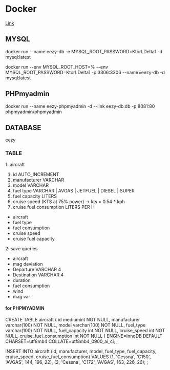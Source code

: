 # Docker

[Link](https://migueldoctor.medium.com/run-mysql-phpmyadmin-locally-in-3-steps-using-docker-74eb735fa1fc)

## MYSQL

docker run --name eezy-db -e MYSQL_ROOT_PASSWORD=KtorLDelta1 -d mysql:latest

docker run --env MYSQL_ROOT_HOST=% --env MYSQL_ROOT_PASSWORD=KtorLDelta1 -p 3306:3306 --name=eezy-db -d mysql:latest

## PHPmyadmin

docker run --name eezy-phpmyadmin -d --link eezy-db:db -p 8081:80 phpmyadmin/phpmyadmin

## DATABASE

eezy

### TABLE

1: aircraft

1. id AUTO_INCREMENT
2. manufacturer VARCHAR
3. model VARCHAR
4. fuel type VARCHAR | AVGAS | JETFUEL | DIESEL | SUPER
5. fuel capacity LITERS
6. cruise speed (KTS at 75% power) -> kts = 0.54 \* kph
7. cruise fuel consumption LITERS PER H

- aircraft
- fuel type
- fuel consumption
- cruise speed
- cruise fuel capacity

2: save queries

- aircraft
- mag deviation
- Departure VARCHAR 4
- Destination VARCHAR 4
- duration
- fuel consumption
- wind
- mag var

#### for PHPMYADMIN

CREATE TABLE aircraft (
id mediumint NOT NULL,
manufacturer varchar(100) NOT NULL,
model varchar(100) NOT NULL,
fuel_type varchar(100) NOT NULL,
fuel_capacity int NOT NULL,
cruise_speed int NOT NULL,
cruise_fuel_consumption int NOT NULL
) ENGINE=InnoDB DEFAULT CHARSET=utf8mb4 COLLATE=utf8mb4_0900_ai_ci;
;

INSERT INTO aircraft (id, manufacturer, model, fuel_type, fuel_capacity, cruise_speed, cruise_fuel_consumption) VALUES
(1, 'Cessna', 'C150', 'AVGAS', 144, 196, 22),
(2, 'Cessna', 'C172', 'AVGAS', 163, 226, 26);
;
